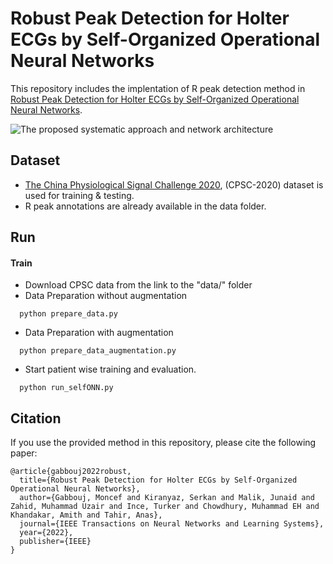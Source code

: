 # Robust Peak Detection for Holter ECGs by Self-Organized Operational Neural Networks


This repository includes the implentation of R peak detection method in [Robust Peak Detection for Holter ECGs by Self-Organized Operational Neural Networks](https://ieeexplore.ieee.org/abstract/document/9743556).

![The proposed systematic approach and network architecture](https://user-images.githubusercontent.com/43520052/162128277-43fef402-38c6-4bdd-b198-2ca117a7fae7.png)


## Dataset

- [The China Physiological Signal Challenge 2020](http://2020.icbeb.org/CSPC2020), (CPSC-2020) dataset is used for training & testing.
- R peak annotations are already available in the data folder.


## Run

#### Train
- Download CPSC data from the link to the "data/" folder
- Data Preparation without augmentation
```http
  python prepare_data.py
```
- Data Preparation with augmentation
```http
  python prepare_data_augmentation.py
```
- Start patient wise training and evaluation.
```http
  python run_selfONN.py
```



## Citation

If you use the provided method in this repository, please cite the following paper:

```
@article{gabbouj2022robust,
  title={Robust Peak Detection for Holter ECGs by Self-Organized Operational Neural Networks},
  author={Gabbouj, Moncef and Kiranyaz, Serkan and Malik, Junaid and Zahid, Muhammad Uzair and Ince, Turker and Chowdhury, Muhammad EH and Khandakar, Amith and Tahir, Anas},
  journal={IEEE Transactions on Neural Networks and Learning Systems},
  year={2022},
  publisher={IEEE}
}
```
